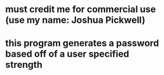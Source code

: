 # must credit me for commercial use (use my name: Joshua Pickwell)
# this program generates a password based off of a user specified strength
